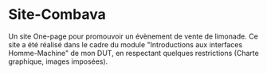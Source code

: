 # Site-Combava

Un site One-page pour promouvoir un évènement de vente de limonade. Ce site a été réalisé dans le cadre du module "Introductions aux interfaces Homme-Machine" de mon DUT, en respectant quelques restrictions (Charte graphique, images imposées).
